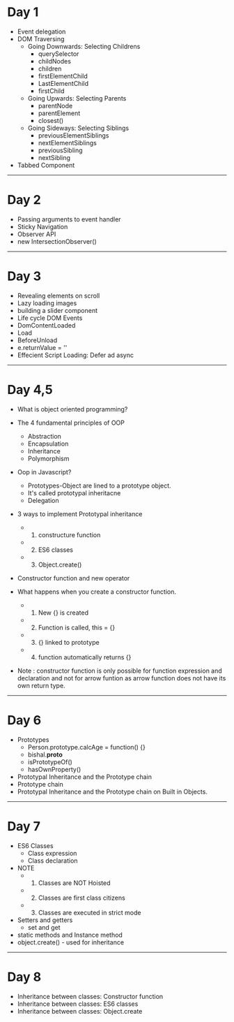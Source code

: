 # Day 1

- Event delegation
- DOM Traversing
  - Going Downwards: Selecting Childrens
    - querySelector
    - childNodes
    - children
    - firstElementChild
    - LastElementChild
    - firstChild
  - Going Upwards: Selecting Parents
    - parentNode
    - parentElement
    - closest()
  - Going Sideways: Selecting Siblings
    - previousElementSiblings
    - nextElementSiblings
    - previousSibling
    - nextSibling
- Tabbed Component

---

# Day 2

- Passing arguments to event handler
- Sticky Navigation
- Observer API
- new IntersectionObserver()

---

# Day 3

- Revealing elements on scroll
- Lazy loading images
- building a slider component
- Life cycle DOM Events
- DomContentLoaded
- Load
- BeforeUnload
- e.returnValue = ''
- Effecient Script Loading: Defer ad async

---

# Day 4,5

- What is object oriented programming?
- The 4 fundamental principles of OOP

  - Abstraction
  - Encapsulation
  - Inheritance
  - Polymorphism

- Oop in Javascript?

  - Prototypes-Object are lined to a prototype object.
  - It's called prototypal inheritacne
  - Delegation

- 3 ways to implement Prototypal inheritance

  - 1. constructure function
  - 2. ES6 classes
  - 3. Object.create()

- Constructor function and new operator

- What happens when you create a constructor function.

  - 1. New {} is created
  - 2. Function is called, this = {}
  - 3. {} linked to prototype
  - 4. function automatically returns {}

- Note : constructor function is only possible for function expression and declaration and not for arrow funtion as arrow function does not have its own return type.

---

# Day 6

- Prototypes
  - Person.prototype.calcAge = function() {}
  - bishal.**proto**
  - isPrototypeOf()
  - hasOwnProperty()
- Prototypal Inheritance and the Prototype chain
- Prototype chain
- Prototypal Inheritance and the Prototype chain on Built in Objects.

---

# Day 7

- ES6 Classes
  - Class expression
  - Class declaration
- NOTE
  - 1. Classes are NOT Hoisted
  - 2. Classes are first class citizens
  - 3. Classes are executed in strict mode
- Setters and getters
  - set and get
- static methods and Instance method
- object.create() - used for inheritance

---

# Day 8

- Inheritance between classes: Constructor function
- Inheritance between classes: ES6 classes
- Inheritance between classes: Object.create
